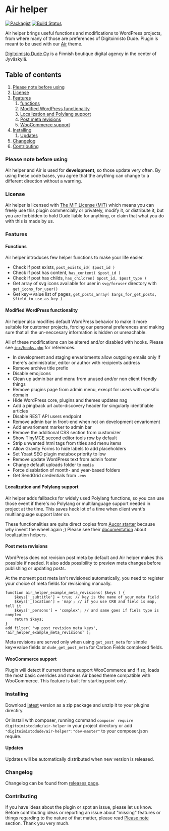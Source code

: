 # Air helper

[![Packagist](https://img.shields.io/packagist/v/digitoimistodude/air-helper.svg?style=flat-square)](https://packagist.org/packages/digitoimistodude/air-helper) [![Build Status](https://img.shields.io/travis/digitoimistodude/air-helper.svg?style=flat-square)](https://travis-ci.org/digitoimistodude/air-helper)

Air helper brings useful functions and modifications to WordPress projects, from where many of those are preferences of Digitoimisto Dude. Plugin is meant to be used with our [Air](https://github.com/digitoimistodude/air) theme.

[Digitoimisto Dude Oy](https://www.dude.fi) is a Finnish boutique digital agency in the center of Jyväskylä.

## Table of contents

1. [Please note before using](#please-note-before-using)
2. [License](#license)
3. [Features](#features)
    1. [functions](#functions)
    2. [Modified WordPress functionality](#modified-wordpress-functionality)
    3. [Localization and Polylang support](#localization-and-polylang-support)
    4. [Post meta revisions](#post-meta-revisions)
    5. [WooCommerce support](#woocommerce-support)
4. [Installing](#installing)
    1. [Updates](#updates)
6. [Changelog](#hangelog)
7. [Contributing](#contributing)

### Please note before using

Air helper and Air is used for **development**, so those update very often. By using these code bases, you agree that the anything can change to a different direction without a warning.

### License

Air helper is licensed with [The MIT License (MIT)](http://choosealicense.com/licenses/mit/) which means you can freely use this plugin commercially or privately, modify it, or distribute it, but you are forbidden to hold Dude liable for anything, or claim that what you do with this is made by us.

### Features

#### Functions

Air helper introduces few helper functions to make your life easier.

* Check if post exists, `post_exists_id( $post_id )`
* Check if post has content, `has_content( $post_id )`
* Check if post has childs, `has_children( $post_id, $post_type )`
* Get array of svg icons available for user in `svg/foruser` directory with `get_icons_for_user()`
* Get key=>value list of pages, `get_posts_array( $args_for_get_posts, $field_to_use_as_key )`

#### Modified WordPress functionality

Air helper also modifies default WordPress behavior to make it more suitable for customer projects, forcing our personal preferences and making sure that all the un-neccesary information is hidden or unreachable.

All of these modifications can be altered and/or disabled with hooks. Please see [`inc/hooks.php`](https://github.com/digitoimistodude/air-helper/blob/master/inc/hooks.php) for references.

* In development and staging envarioments allow outgoing emails only if there's administrator, editor or author with recipients address
* Remove archive title prefix
* Disable emojicons
* Clean up admin bar and menu from unused and/or non client friendly things
* Remove plugins page from admin menu, execpt for users with spesific domain
* Hide WordPress core, plugins and themes updates nag
* Add a pingback url auto-discovery header for singularly identifiable articles
* Disable REST API users endpoint
* Remove admin bar in front-end when not on development envarioment
* Add envarioment marker to admin bar
* Remove the additional CSS section from customizer
* Show TinyMCE second editor tools row by default
* Strip unwanted html tags from titles and menu items
* Allow Gravity Forms to hide labels to add placeholders
* Set Yoast SEO plugin metabox priority to low
* Remove update WordPress text from admin footer
* Change default uploads folder to `media`
* Force disablation of month- and year-based folders
* Get SendGrid credentials from `.env`

#### Localization and Polylang support

Air helper adds fallbacks for widely used Polylang functions, so you can use those event if there's no Polylang or multilanguage support needed in project at the time. This saves heck lot of a time when client want's multilanguage support later on.

These functionalities are quite direct copies from [Aucor starter](https://github.com/aucor/aucor-starter) because why invent the wheel again ;) Please see their [documentation](https://github.com/aucor/aucor-starter#71-localization-polylang) about localization helpers.

#### Post meta revisions

WordPress does not revision post meta by default and Air helper makes this possible if needed. It also adds possibility to preview meta changes before publishing or updating posts.

At the moment post meta isn't revisioned automatically, you need to register your choice of meta fields for revisioning manually.

```
function air_helper_example_meta_revisions( $keys ) {
    $keys['_subtitle'] = true; // key is the name of your meta field
    $keys['_location'] = 'map'; // if you use CRB and field is map, tell it
    $keys['_persons'] = 'complex'; // and same goes if fiels type is complex
    return $keys;
}
add_filter( 'wp_post_revision_meta_keys', 'air_helper_example_meta_revisions' );
```

Meta revisions are served only when using `get_post_meta` for simple key=>value fields or `dude_get_post_meta` for Carbon Fields complexed fields.

#### WooCommerce support

Plugin will detect if current theme support WooCommerce and if so, loads the most basic overrides and makes Air based theme compatible with WooCommerce. This feature is built for starting point only.

### Installing

Download [latest](https://github.com/digitoimistodude/air-helper/releases/latest) version as a zip package and unzip it to your plugins directiry. 

Or install with composer, running command `composer require digitoimistodude/air-helper` in your project directory or add `"digitoimistodude/air-helper":"dev-master"` to your composer.json require.

#### Updates

Updates will be automatically distributed when new version is released.

### Changelog

Changelog can be found from [releases page](https://github.com/digitoimistodude/air-helper/releases).

### Contributing

If you have ideas about the plugin or spot an issue, please let us know. Before contributing ideas or reporting an issue about "missing" features or things regarding to the nature of that matter, please read [Please note](#please-note-before-using) section. Thank you very much.
